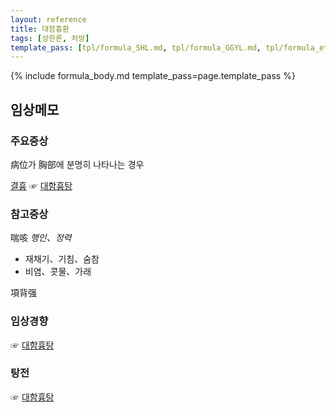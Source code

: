 ```yaml
---
layout: reference
title: 대함흉환
tags: [상한론, 처방]
template_pass: [tpl/formula_SHL.md, tpl/formula_GGYL.md, tpl/formula_etc.md]
---
```



{% include formula_body.md template_pass=page.template_pass %}

## 임상메모

### 주요증상

病位가 胸部에 분명히 나타나는 경우

[결흉]({{site.sympurl}}/결흉) ☞ [대함흉탕]({{site.formulaurl}}/대함흉탕)

### 참고증상

喘咳 _행인、정력_
* 재채기、기침、숨참
* 비염、콧물、가래

項背强

### 임상경향

☞ [대함흉탕]({{site.formulaurl}}/대함흉탕)

### 탕전

☞ [대함흉탕]({{site.formulaurl}}/대함흉탕)
